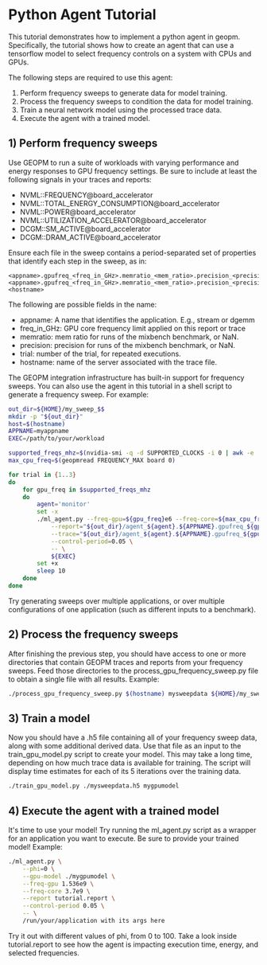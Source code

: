# Python Agent Tutorial

This tutorial demonstrates how to implement a python agent in geopm. Specifically,
the tutorial shows how to create an agent that can use a tensorflow model to
select frequency controls on a system with CPUs and GPUs.

The following steps are required to use this agent:
1. Perform frequency sweeps to generate data for model training.
2. Process the frequency sweeps to condition the data for model training.
3. Train a neural network model using the processed trace data.
4. Execute the agent with a trained model.

## 1) Perform frequency sweeps
Use GEOPM to run a suite of workloads with varying performance and energy
responses to GPU frequency settings. Be sure to include at least the following
signals in your traces and reports:
 * NVML::FREQUENCY@board\_accelerator
 * NVML::TOTAL\_ENERGY\_CONSUMPTION@board\_accelerator
 * NVML::POWER@board\_accelerator
 * NVML::UTILIZATION\_ACCELERATOR@board\_accelerator
 * DCGM::SM\_ACTIVE@board\_accelerator
 * DCGM::DRAM\_ACTIVE@board\_accelerator

Ensure each file in the sweep contains a period-separated set of properties
that identify each step in the sweep, as in:

```
<appname>.gpufreq_<freq_in_GHz>.memratio_<mem_ratio>.precision_<precision>.trial_<trial>.report
<appname>.gpufreq_<freq_in_GHz>.memratio_<mem_ratio>.precision_<precision>.trial_<trial>.trace-<hostname>
```

The following are possible fields in the name:
 * appname: A name that identifies the application. E.g., stream or dgemm
 * freq\_in\_GHz: GPU core frequency limit applied on this report or trace
 * memratio: mem ratio for runs of the mixbench benchmark, or NaN.
 * precision: precision for runs of the mixbench benchmark, or NaN.
 * trial: number of the trial, for repeated executions.
 * hostname: name of the server associated with the trace file.

The GEOPM integration infrastructure has built-in support for frequency sweeps.
You can also use the agent in this tutorial in a shell script to generate a
frequency sweep. For example:

```bash
out_dir=${HOME}/my_sweep_$$
mkdir -p "${out_dir}"
host=$(hostname)
APPNAME=myappname
EXEC=/path/to/your/workload

supported_freqs_mhz=$(nvidia-smi -q -d SUPPORTED_CLOCKS -i 0 | awk -e '/Graphics/ { print $3 }')
max_cpu_freq=$(geopmread FREQUENCY_MAX board 0)

for trial in {1..3}
do
    for gpu_freq in $supported_freqs_mhz
    do
        agent='monitor'
        set -x
        ./ml_agent.py --freq-gpu=${gpu_freq}e6 --freq-core=${max_cpu_freq} \
            --report="${out_dir}/agent_${agent}.${APPNAME}.gpufreq_${gpu_freq}.trial_${trial}.report" \
            --trace="${out_dir}/agent_${agent}.${APPNAME}.gpufreq_${gpu_freq}.trial_${trial}.trace-${host}" \
            --control-period=0.05 \
            -- \
            ${EXEC}
        set +x
        sleep 10
    done
done
```

Try generating sweeps over multiple applications, or over multiple
configurations of one application (such as different inputs to a benchmark).

## 2) Process the frequency sweeps
After finishing the previous step, you should have access to one or more
directories that contain GEOPM traces and reports from your frequency sweeps.
Feed those directories to the process\_gpu\_frequency\_sweep.py file to obtain
a single file with all results. Example:

```bash
./process_gpu_frequency_sweep.py $(hostname) mysweepdata ${HOME}/my_sweep_1234
```

## 3) Train a model
Now you should have a .h5 file containing all of your frequency sweep data,
along with some additional derived data. Use that file as an input to the
train\_gpu\_model.py script to create your model. This may take a long time,
depending on how much trace data is available for training. The script will
display time estimates for each of its 5 iterations over the training data.

```bash
./train_gpu_model.py ./mysweepdata.h5 mygpumodel
```

## 4) Execute the agent with a trained model
It's time to use your model! Try running the ml\_agent.py script as a wrapper
for an application you want to execute. Be sure to provide your trained model!
Example:

```bash
./ml_agent.py \
    --phi=0 \
    --gpu-model ./mygpumodel \
    --freq-gpu 1.536e9 \
    --freq-core 3.7e9 \
    --report tutorial.report \
    --control-period 0.05 \
    -- \
    /run/your/application with its args here
```

Try it out with different values of phi, from 0 to 100. Take a look inside
tutorial.report to see how the agent is impacting execution time, energy,
and selected frequencies.
